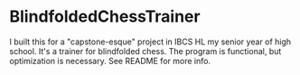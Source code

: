 # BlindfoldedChessTrainer
I built this for a "capstone-esque" project in IBCS HL my senior year of high school. It's a trainer for blindfolded chess. The program is functional, but optimization is necessary. See README for more info. 
